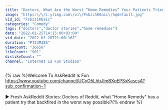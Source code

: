 ```yaml
---
title: "Doctors, What Are the Worst “Home Remedies” Your Patients Tried?"
image: "https:\/\/i.ytimg.com\/vi\/Fsbzz1K6aic\/hqdefault.jpg"
vid_id: "Fsbzz1K6aic"
categories: "Comedy"
tags: ["doctors","doctor stories","home remedies"]
date: "2022-01-25T14:15:00+03:00"
vid_date: "2022-01-20T21:00:16Z"
duration: "PT23M38S"
viewcount: "36650"
likeCount: "901"
dislikeCount: ""
channel: "Internet Is Fun Studios"
---
```

{% raw %}Welcome To AskReddit Is Fun <a rel="nofollow" target="blank" href="https://www.youtube.com/channel/UCyO5LhbJlmBXqEPSxKascsA?sub_confirmation=1">https://www.youtube.com/channel/UCyO5LhbJlmBXqEPSxKascsA?sub_confirmation=1</a><br /><br />▶ Fresh AskReddit Stories: Doctors of Reddit, what &quot;Home Remedy&quot; has a patient try that backfired in the worst way possible?{% endraw %}
